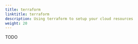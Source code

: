 ```yaml
---
title: terraform
linktitle: terraform
description: Using terraform to setup your cloud resources
weight: 20
---
```


TODO
